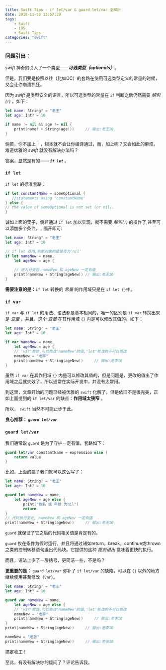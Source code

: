 ```yaml
---
title: Swift Tips - if let/var & guard let/var 全解析
date: 2018-11-30 13:57:39
tags:
	- Swift
	- iOS
	- Swift Tips
categories: "swift"
---
```


### 问题引出：

_swift_ 神奇的引入了一个类型——*__可选类型（optionals）__*。

但是，我们要是按照以往（比如OC）的套路在使用可选类型定义的常量的时候，又会让你崩溃抓狂。

因为 _swift_ 是类型安全的语言，所以可选类型的常量在 `if` 判断之后仍然需要 _解包(`!`)_ 。如下：

```swift
let name: String? = "老王"
let age: Int? = 10

if name != nil && age != nil {
    print(name! + String(age!))     // 输出:老王10
}
```

倘若，你不加上 `!` ，根本就不会让你编译通过，而，加上呢？又会如此的麻烦。难道优雅的 _swift_ 就没有解决办法吗？



<!-- more -->



答案，显然是有的—— *__`if let`__* 。



### `if let` 

 `if let` 的标准套路：

```swift
if let constantName = someOptional {
   //statements using 'constantName' 
} else {
// the value of someOptional is not set (or nil).
}
```

诚如上面的栗子，倘若通过 `if let` 加以实现，就不需要 _解包(`!`)_ 的操作了,甚至可以添加多个条件，`,` 隔开即可:

```swift
let name: String? = "老王"
let age: Int? = 10

// if let 连用,判断对象的值是否为'nil'
if let nameNew = name,
    let ageNew = age {
    
    // 进入分支后,nameNew 和 ageNew 一定有值
    print(nameNew + String(ageNew)) // 输出:老王10
}
```

__需要注意的是：__`if let` 转换的 _常量_ 的作用域只是在 `if let {}`中。



### `if var` 

`if var` 与 `if let` 的用法、语法都是基本相同的，唯一的区别是 `if var` 转换出来是 _变量_ ，并且，这个 _变量_  在其作用域 `{}` 内是可以修改其值的。如下：

```swift
let name: String? = "老王"
let age: Int? = 10

if var nameNew = name,
    let ageNew = age {
    // 'var'修饰,可以修改'nameNew'的值,'let'修改的不可以修改
    nameNew = "老李"
    print(nameNew + String(ageNew))     // 输出:老李10
}
```

虽然 `if var` 在其作用域 `{}` 内是可以修改其值的，但是问题是，更改的值出了作用域之后就失效了，所以通常在实际开发中，并没有太常用。

到这里，文章开始的问题已经被优雅的 `swift` 化解了，但是依旧不是很完美，正如上面提到的 `if let/var` 的缺点：__作用域太狭窄__ 。

所以， `swift` 当然不可能止步于此。

__良心推荐：__ *__`guard let/var`__*



### `guard let/var ` 

我们通常说 `guard` 是为了守护一定有值。套路如下：

```swift
guard let/var constantName = expression else { 
    return value
}
```

比如，上面的栗子我们就可以这么写了：

```swift
let name: String? = "老王"
let age: Int? = 10

guard let nameNew = name,
    let ageNew = age else {
        print("姓名 或 年龄 为nil")
        return
}
// 代码执行至此, nameNew 和 ageNew 一定有值
print(nameNew + String(ageNew))     // 输出:老王10
```

`guard` 就保证了它之后的代码相关值是肯定有的。

`guard` 仅在条件为假时运行，并且将通过诸如return，break，continue或thrown之类的控制转移语句退出代码块。它提供的这种 _提前退出_ 意味着更快的执行。

而且，语法上少了一层括号，更简洁一些，不是吗？

__更重要的是：__ `guard let/var` 弥补了 `if let/var` 的缺陷，可以在 `{}` 以外的地方继续使用甚至修改（`var`）。

```swift
let name: String? = "老王"
let age: Int? = 10

guard var nameNew = name,
    let ageNew = age else {
    // 'var'修饰,可以修改'nameNew'的值,'let'修改的不可以修改
    nameNew = "老李"
    print(nameNew + String(ageNew))     // 输出:老李10
}
print(nameNew + String(ageNew))     // 输出:老李10

nameNew = "老张"
print(nameNew + String(ageNew))     // 输出:老张10
```



搞定收工！

至此，有没有解决你的疑问了？评论告诉我。